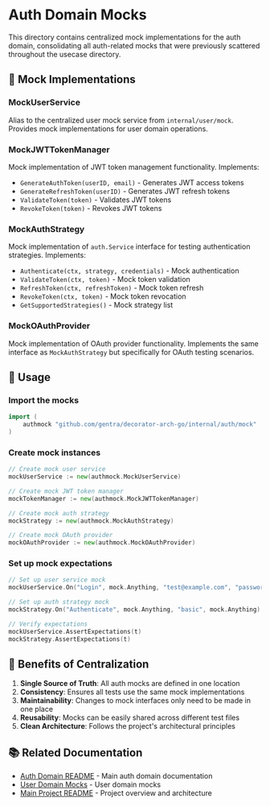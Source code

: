 # Auth Domain Mocks

This directory contains centralized mock implementations for the auth domain, consolidating all auth-related mocks that were previously scattered throughout the usecase directory.

## 📁 Mock Implementations

### MockUserService
Alias to the centralized user mock service from `internal/user/mock`. Provides mock implementations for user domain operations.

### MockJWTTokenManager
Mock implementation of JWT token management functionality. Implements:
- `GenerateAuthToken(userID, email)` - Generates JWT access tokens
- `GenerateRefreshToken(userID)` - Generates JWT refresh tokens  
- `ValidateToken(token)` - Validates JWT tokens
- `RevokeToken(token)` - Revokes JWT tokens

### MockAuthStrategy
Mock implementation of `auth.Service` interface for testing authentication strategies. Implements:
- `Authenticate(ctx, strategy, credentials)` - Mock authentication
- `ValidateToken(ctx, token)` - Mock token validation
- `RefreshToken(ctx, refreshToken)` - Mock token refresh
- `RevokeToken(ctx, token)` - Mock token revocation
- `GetSupportedStrategies()` - Mock strategy list

### MockOAuthProvider
Mock implementation of OAuth provider functionality. Implements the same interface as `MockAuthStrategy` but specifically for OAuth testing scenarios.

## 🔧 Usage

### Import the mocks
```go
import (
    authmock "github.com/gentra/decorator-arch-go/internal/auth/mock"
)
```

### Create mock instances
```go
// Create mock user service
mockUserService := new(authmock.MockUserService)

// Create mock JWT token manager
mockTokenManager := new(authmock.MockJWTTokenManager)

// Create mock auth strategy
mockStrategy := new(authmock.MockAuthStrategy)

// Create mock OAuth provider
mockOAuthProvider := new(authmock.MockOAuthProvider)
```

### Set up mock expectations
```go
// Set up user service mock
mockUserService.On("Login", mock.Anything, "test@example.com", "password123").Return(loginResult, nil)

// Set up auth strategy mock
mockStrategy.On("Authenticate", mock.Anything, "basic", mock.Anything).Return(authResult, nil)

// Verify expectations
mockUserService.AssertExpectations(t)
mockStrategy.AssertExpectations(t)
```

## 🎯 Benefits of Centralization

1. **Single Source of Truth**: All auth mocks are defined in one location
2. **Consistency**: Ensures all tests use the same mock implementations
3. **Maintainability**: Changes to mock interfaces only need to be made in one place
4. **Reusability**: Mocks can be easily shared across different test files
5. **Clean Architecture**: Follows the project's architectural principles

## 📚 Related Documentation

- [Auth Domain README](../README.md) - Main auth domain documentation
- [User Domain Mocks](../../user/mock/README.md) - User domain mocks
- [Main Project README](../../../README.md) - Project overview and architecture
